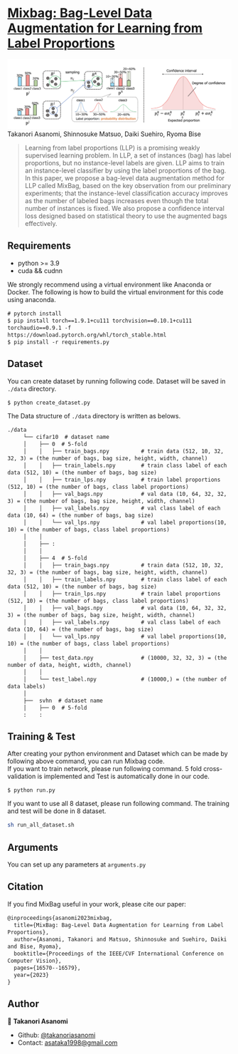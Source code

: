 # [Mixbag: Bag-Level Data Augmentation for Learning from Label Proportions](https://openaccess.thecvf.com/content/ICCV2023/papers/Asanomi_MixBag_Bag-Level_Data_Augmentation_for_Learning_from_Label_Proportions_ICCV_2023_paper.pdf)

![Illustration](./image/overview.png)
Takanori Asanomi, Shinnosuke Matsuo, Daiki Suehiro, Ryoma Bise
> Learning from label proportions (LLP) is a promising weakly supervised learning problem. In LLP, a set of instances (bag) has label proportions, but no instance-level labels are given. LLP aims to train an instance-level classifier by using the label proportions of the bag. In this paper, we propose a bag-level data augmentation method for LLP called MixBag, based on the key observation from our preliminary experiments; that the instance-level classification accuracy improves as the number of labeled bags increases even though the total number of instances is fixed. We also propose a confidence interval loss designed based on statistical theory to use the augmented bags effectively.


## Requirements
* python >= 3.9
* cuda && cudnn

We strongly recommend using a virtual environment like Anaconda or Docker.
The following is how to build the virtual environment for this code using anaconda.
```
# pytorch install
$ pip install torch==1.9.1+cu111 torchvision==0.10.1+cu111 torchaudio==0.9.1 -f https://download.pytorch.org/whl/torch_stable.html
$ pip install -r requirements.py
```

## Dataset
You can create dataset by running following code. Dataset will be saved in `./data` directory.
```
$ python create_dataset.py
```

The Data structure of `./data` directory is written as belows.
```
./data
     └── cifar10  # dataset name
     │    ├── 0  # 5-fold 
     │    │   ├── train_bags.npy          # train data (512, 10, 32, 32, 3) = (the number of bags, bag size, height, width, channel)
     │    │   ├── train_labels.npy        # train class label of each data (512, 10) = (the number of bags, bag size)
     │    │   ├── train_lps.npy           # train label proportions (512, 10) = (the number of bags, class label proportions)
     │    │   ├── val_bags.npy            # val data (10, 64, 32, 32, 3) = (the number of bags, bag size, height, width, channel)
     │    │   ├── val_labels.npy          # val class label of each data (10, 64) = (the number of bags, bag size)
     │    │   └── val_lps.npy             # val label proportions(10, 10) = (the number of bags, class label proportions)
     │    │                
     │    ├── :
     │    │
     │    ├── 4  # 5-fold 
     │    │   ├── train_bags.npy          # train data (512, 10, 32, 32, 3) = (the number of bags, bag size, height, width, channel)
     │    │   ├── train_labels.npy        # train class label of each data (512, 10) = (the number of bags, bag size)
     │    │   ├── train_lps.npy           # train label proportions (512, 10) = (the number of bags, class label proportions)
     │    │   ├── val_bags.npy            # val data (10, 64, 32, 32, 3) = (the number of bags, bag size, height, width, channel)
     │    │   ├── val_labels.npy          # val class label of each data (10, 64) = (the number of bags, bag size)
     │    │   └── val_lps.npy             # val label proportions(10, 10) = (the number of bags, class label proportions)
     │    │
     │    ├── test_data.npy               # (10000, 32, 32, 3) = (the number of data, height, width, channel)
     │    │
     │    └── test_label.npy              # (10000,) = (the number of data labels)
     │
     ├──  svhn  # dataset name
     │    ├── 0  # 5-fold
     :    :
```

## Training & Test
After creating your python environment and Dataset which can be made by following above command, you can run Mixbag code.  
If you want to train network, please run following command.
5 fold cross-validation is implemented and Test is automatically done in our code.
```
$ python run.py
```  
If you want to use all 8 dataset, please run following command.
The training and test will be done in 8 dataset.
```sh
sh run_all_dataset.sh
```  

## Arguments
You can set up any parameters at `arguments.py`

## Citation
If you find MixBag useful in your work, please cite our paper:
```none
@inproceedings{asanomi2023mixbag,
  title={MixBag: Bag-Level Data Augmentation for Learning from Label Proportions},
  author={Asanomi, Takanori and Matsuo, Shinnosuke and Suehiro, Daiki and Bise, Ryoma},
  booktitle={Proceedings of the IEEE/CVF International Conference on Computer Vision},
  pages={16570--16579},
  year={2023}
}
```

## Author
👤 **Takanori Asanomi**
* Github: [@takanoriasanomi](https://github.com/asanomitakanori)
* Contact: asataka1998@gmail.com
